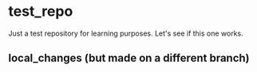 # test_repo
Just a test repository for learning purposes. Let's see if this one works.

## local_changes (but made on a different branch)